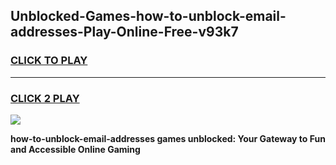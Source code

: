 
## Unblocked-Games-how-to-unblock-email-addresses-Play-Online-Free-v93k7
<h3>
<a href="https://premium76.site?title=how-to-unblock-email-addresses&ref=26A">CLICK TO PLAY</a></h3>
<hr>

<h3>
<a href="https://premium76.site?title=how-to-unblock-email-addresses&ref=26A">CLICK 2 PLAY</a>
  
</h3>

<a href="https://premium76.site?title=how-to-unblock-email-addresses&ref=26A"><img src="https://clearcache.store/games.png"></a>


**how-to-unblock-email-addresses games unblocked: Your Gateway to Fun and Accessible Online Gaming**
